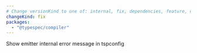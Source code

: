 ```yaml
---
# Change versionKind to one of: internal, fix, dependencies, feature, deprecation, breaking
changeKind: fix
packages:
  - "@typespec/compiler"
---
```


Show emitter internal error message in tspconfig
